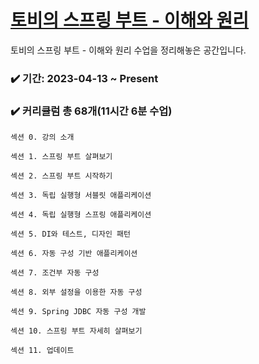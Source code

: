 # [토비의 스프링 부트 - 이해와 원리](https://www.inflearn.com/course/%ED%86%A0%EB%B9%84-%EC%8A%A4%ED%94%84%EB%A7%81%EB%B6%80%ED%8A%B8-%EC%9D%B4%ED%95%B4%EC%99%80%EC%9B%90%EB%A6%AC#curriculum)


토비의 스프링 부트 - 이해와 원리 수업을 정리해놓은 공간입니다.


### ✔️ 기간: 2023-04-13 ~ Present

### ✔️ 커리큘럼 총 68개(11시간 6분 수업)

```
섹션 0. 강의 소개

섹션 1. 스프링 부트 살펴보기

섹션 2. 스프링 부트 시작하기

섹션 3. 독립 실행형 서블릿 애플리케이션

섹션 4. 독립 실행형 스프링 애플리케이션

섹션 5. DI와 테스트, 디자인 패턴

섹션 6. 자동 구성 기반 애플리케이션

섹션 7. 조건부 자동 구성

섹션 8. 외부 설정을 이용한 자동 구성

섹션 9. Spring JDBC 자동 구성 개발

섹션 10. 스프링 부트 자세히 살펴보기

섹션 11. 업데이트
```